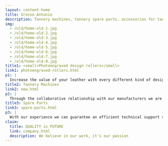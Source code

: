 ```yaml
---
layout: content-home
title: Grosso Antonio
description: Tannery machines, tannery spare parts, accessories for tannery, second hand machines for tannery.
img:
  - /old/home-old-1.jpg
  - /old/home-old-2.jpg
  - /old/home-old-3.jpg
  - /old/home-old-4.jpg
  - /old/home-old-5.jpg
  - /old/home-old-6.jpg
  - /old/home-old-7.jpg
  - /old/home-old-8.jpg
title1: <small>Photoengraved design rollers</small>
link1: photoengraved-rollers.html
p1: |
  Increase the value of your leather with every different kind of design and possibility of customization and EXCLUSIVITY.
title2: Tannery Machines
link2: new.html
p2: |
  Through the collaborative relationship with our manufacturers we are constantly evolving and always looking for new technologies to meet every need and request of the customer, thanks to the latest machinery we can ensure an easier and better result on the leather.
title3: Spare Parts
link3: spare-parts.html
p3: |
  With our experience we can guarantee an efficient technical support service, being able to supply spare parts and accessories of all kinds.
claim:
  title: QUALITY is FUTURE
  link: company.html
  description: We believe in our work, it's our passion
---
```

